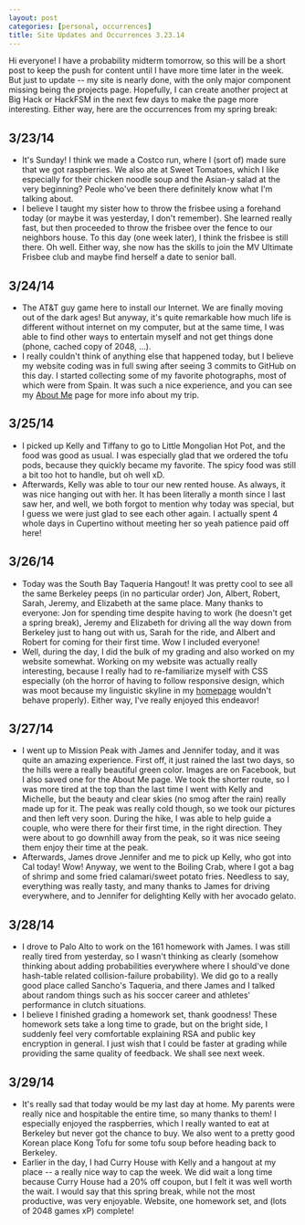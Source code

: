 ```yaml
---
layout: post
categories: [personal, occurrences]
title: Site Updates and Occurrences 3.23.14
---
```


Hi everyone! I have a probability midterm tomorrow, so this will be a short post to keep the push for content until I have more time later in the week. But just to update -- my site is nearly done, with the only major component missing being the projects page. Hopefully, I can create another project at Big Hack or HackFSM in the next few days to make the page more interesting. Either way, here are the occurrences from my spring break:

3/23/14
--------
+ It's Sunday! I think we made a Costco run, where I (sort of) made sure that we got raspberries. We also ate at Sweet Tomatoes, which I like especially for their chicken noodle soup and the Asian-y salad at the very beginning? Peole who've been there definitely know what I'm talking about.
+ I believe I taught my sister how to throw the frisbee using a forehand today (or maybe it was yesterday, I don't remember). She learned really fast, but then proceeded to throw the frisbee over the fence to our neighbors house. To this day (one week later), I think the frisbee is still there. Oh well. Either way, she now has the skills to join the MV Ultimate Frisbee club and maybe find herself a date to senior ball.

3/24/14
--------
+ The AT&T guy game here to install our Internet. We are finally moving out of the dark ages! But anyway, it's quite remarkable how much life is different without internet on my computer, but at the same time, I was able to find other ways to entertain myself and not get things done (phone, cached copy of 2048, ...).
+ I really couldn't think of anything else that happened today, but I believe my website coding was in full swing after seeing 3 commits to GitHub on this day. I started collecting some of my favorite photographs, most of which were from Spain. It was such a nice experience, and you can see my <a href="/about">About Me</a> page for more info about my trip. 

3/25/14
--------
+ I picked up Kelly and Tiffany to go to Little Mongolian Hot Pot, and the food was good as usual. I was especially glad that we ordered the tofu pods, because they quickly became my favorite. The spicy food was still a bit too hot to handle, but oh well xD.
+ Afterwards, Kelly was able to tour our new rented house. As always, it was nice hanging out with her. It has been literally a month since I last saw her, and well, we both forgot to mention why today was special, but I guess we were just glad to see each other again. I actually spent 4 whole days in Cupertino without meeting her so yeah patience paid off here!

3/26/14
--------
+ Today was the South Bay Taqueria Hangout! It was pretty cool to see all the same Berkeley peeps (in no particular order) Jon, Albert, Robert, Sarah, Jeremy, and Elizabeth at the same place. Many thanks to everyone: Jon for spending time despite having to work (he doesn't get a spring break), Jeremy and Elizabeth for driving all the way down from Berkeley just to hang out with us, Sarah for the ride, and Albert and Robert for coming for their first time. Wow I included everyone!
+ Well, during the day, I did the bulk of my grading and also worked on my website somewhat. Working on my website was actually really interesting, because I really had to re-familiarize myself with CSS especially (oh the horror of having to follow responsive design, which was moot because my linguistic skyline in my <a href="/">homepage</a> wouldn't behave properly). Either way, I've really enjoyed this endeavor! 

3/27/14
--------
+ I went up to Mission Peak with James and Jennifer today, and it was quite an amazing experience. First off, it just rained the last two days, so the hills were a really beautiful green color. Images are on Facebook, but I also saved one for the About Me page. We took the shorter route, so I was more tired at the top than the last time I went with Kelly and Michelle, but the beauty and clear skies (no smog after the rain) really made up for it. The peak was really cold though, so we took our pictures and then left very soon. During the hike, I was able to help guide a couple, who were there for their first time, in the right direction. They were about to go downhill away from the peak, so it was nice seeing them enjoy their time at the peak.
+ Afterwards, James drove Jennifer and me to pick up Kelly, who got into Cal today! Wow! Anyway, we went to the Boiling Crab, where I got a bag of shrimp and some fried calamari/sweet potato fries. Needless to say, everything was really tasty, and many thanks to James for driving everywhere, and to Jennifer for delighting Kelly with her avocado gelato.

3/28/14
--------
+ I drove to Palo Alto to work on the 161 homework with James. I was still really tired from yesterday, so I wasn't thinking as clearly (somehow thinking about adding probabilities everywhere where I should've done hash-table related collision-failure probability). We did go to a really good place called Sancho's Taqueria, and there James and I talked about random things such as his soccer career and athletes' performance in clutch situations. 
+ I believe I finished grading a homework set, thank goodness! These homework sets take a long time to grade, but on the bright side, I suddenly feel very comfortable explaining RSA and public key encryption in general. I just wish that I could be faster at grading while providing the same quality of feedback. We shall see next week.

3/29/14
--------
+ It's really sad that today would be my last day at home. My parents were really nice and hospitable the entire time, so many thanks to them! I especially enjoyed the raspberries, which I really wanted to eat at Berkeley but never got the chance to buy. We also went to a pretty good Korean place Kong Tofu for some tofu soup before heading back to Berkeley.
+ Earlier in the day, I had Curry House with Kelly and a hangout at my place -- a really nice way to cap the week. We did wait a long time because Curry House had a 20% off coupon, but I felt it was well worth the wait. I would say that this spring break, while not the most productive, was very enjoyable. Website, one homework set, and (lots of 2048 games xP) complete!
